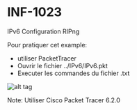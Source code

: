 # INF-1023

IPv6 Configuration  RIPng

Pour pratiquer cet example:
- utiliser PacketTracer
- Ouvrir le fichier ../IPv6/IPv6.pkt
- Executer les commandes du fichier .txt

![alt tag](https://github.com/setrar/INF-1023/blob/master/RIPng/RIPng.png)

Note: Utiliser Cisco Packet Tracer 6.2.0
